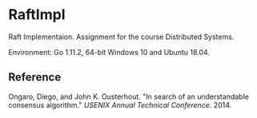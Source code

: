 # RaftImpl
Raft Implementaion. Assignment for the course Distributed Systems.

Environment: Go 1.11.2, 64-bit Windows 10 and Ubuntu 18.04.

## Reference
Ongaro, Diego, and John K. Ousterhout. "In search of an understandable consensus algorithm." _USENIX Annual Technical Conference_. 2014.

